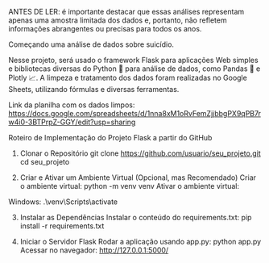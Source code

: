 ANTES DE LER: é importante destacar que essas análises representam apenas uma amostra limitada dos dados e, portanto, não refletem informações abrangentes ou precisas para todos os anos. 
 
Começando uma análise de dados sobre suicídio.
 
Nesse projeto, será usado o framework Flask para aplicações Web simples e bibliotecas diversas do Python 🐍 para análise de dados, como Pandas 🐼 e Plotly 📈.
A limpeza e tratamento dos dados foram realizadas no Google Sheets, utilizando fórmulas e diversas ferramentas.

Link da planilha com os dados limpos: https://docs.google.com/spreadsheets/d/1nna8xM1oRvFemZjjbbgPX9qPB7rw4i0-3BTPrpZ-GGY/edit?usp=sharing

Roteiro de Implementação do Projeto Flask a partir do GitHub
1. Clonar o Repositório
git clone https://github.com/usuario/seu_projeto.git
cd seu_projeto


3. Criar e Ativar um Ambiente Virtual (Opcional, mas Recomendado)
Criar o ambiente virtual:
python -m venv venv
Ativar o ambiente virtual:

Windows:
.\venv\Scripts\activate

3. Instalar as Dependências
Instalar o conteúdo do requirements.txt:
pip install -r requirements.txt

4. Iniciar o Servidor Flask
Rodar a aplicação usando app.py:
python app.py
Acessar no navegador:
http://127.0.0.1:5000/
